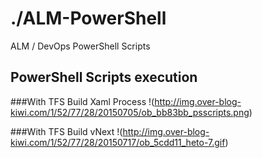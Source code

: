 # ./ALM-PowerShell
ALM / DevOps PowerShell Scripts 

## PowerShell Scripts execution

###With TFS Build Xaml Process
!(http://img.over-blog-kiwi.com/1/52/77/28/20150705/ob_bb83bb_psscripts.png)

###With TFS Build vNext
!(http://img.over-blog-kiwi.com/1/52/77/28/20150717/ob_5cdd11_heto-7.gif)
